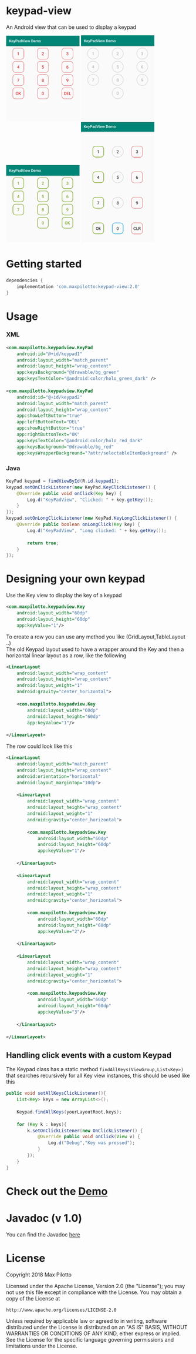 # keypad-view
An Android view that can be used to display a keypad

<img src="https://github.com/maxpilotto/keypad-view/blob/master/.github/s1.png" width="200">
<img src="https://github.com/maxpilotto/keypad-view/blob/master/.github/s2.png" width="200">
<img src="https://github.com/maxpilotto/keypad-view/blob/master/.github/s3.png" width="200">
<img src="https://github.com/maxpilotto/keypad-view/blob/master/.github/s4.png" width="200">

# Getting started
```gradle 
dependencies {
	implementation 'com.maxpilotto:keypad-view:2.0'
}
```

# Usage
### XML
```Xml
<com.maxpilotto.keypadview.KeyPad
    android:id="@+id/keypad1"
    android:layout_width="match_parent"
    android:layout_height="wrap_content"
    app:keysBackground="@drawable/bg_green"
    app:keysTextColor="@android:color/holo_green_dark" />

<com.maxpilotto.keypadview.KeyPad
    android:id="@+id/keypad2"
    android:layout_width="match_parent"
    android:layout_height="wrap_content"
    app:showLeftButton="true"
    app:leftButtonText="DEL"
    app:showRightButton="true"
    app:rightButtonText="OK"
    app:keysTextColor="@android:color/holo_red_dark"
    app:keysBackground="@drawable/bg_red"
    app:keysWrapperBackground="?attr/selectableItemBackground" />
```

### Java
```Java
KeyPad keypad = findViewById(R.id.keypad1);
keypad.setOnClickListener(new KeyPad.KeyClickListener() {
    @Override public void onClick(Key key) {
        Log.d("KeyPadView", "Clicked: " + key.getKey());
    }
});
keypad.setOnLongClickListener(new KeyPad.KeyLongClickListener() {
    @Override public boolean onLongClick(Key key) {
        Log.d("KeyPadView", "Long clicked: " + key.getKey());

        return true;
    }
});
```

# Designing your own keypad
Use the Key view to display the key of a keypad
```xml
<com.maxpilotto.keypadview.Key
    android:layout_width="60dp"
    android:layout_height="60dp"
    app:keyValue="1"/>
```
To create a row you can use any method you like (GridLayout,TableLayout ..)  
The old Keypad layout used to have a wrapper around the Key and then a horizontal linear layout as a row, like the following
```xml
<LinearLayout
    android:layout_width="wrap_content"
    android:layout_height="wrap_content"
    android:layout_weight="1"
    android:gravity="center_horizontal">

    <com.maxpilotto.keypadview.Key
        android:layout_width="60dp"
        android:layout_height="60dp"
        app:keyValue="1"/>

</LinearLayout>
```
The row could look like this
```xml
<LinearLayout
    android:layout_width="match_parent"
    android:layout_height="wrap_content"
    android:orientation="horizontal"
    android:layout_marginTop="10dp">

    <LinearLayout
        android:layout_width="wrap_content"
        android:layout_height="wrap_content"
        android:layout_weight="1"
        android:gravity="center_horizontal">

        <com.maxpilotto.keypadview.Key
            android:layout_width="60dp"
            android:layout_height="60dp"
            app:keyValue="1"/>

    </LinearLayout>

    <LinearLayout
        android:layout_width="wrap_content"
        android:layout_height="wrap_content"
        android:layout_weight="1"
        android:gravity="center_horizontal">

        <com.maxpilotto.keypadview.Key
            android:layout_width="60dp"
            android:layout_height="60dp"
            app:keyValue="2"/>

    </LinearLayout>

    <LinearLayout
        android:layout_width="wrap_content"
        android:layout_height="wrap_content"
        android:layout_weight="1"
        android:gravity="center_horizontal">

        <com.maxpilotto.keypadview.Key
            android:layout_width="60dp"
            android:layout_height="60dp"
            app:keyValue="3"/>

    </LinearLayout>

</LinearLayout>
```

## Handling click events with a custom Keypad
The Keypad class has a static method `findAllKeys(ViewGroup,List<Key>)` that searches recursively for all Key view instances, this should be used like this
```java
public void setAllKeysClickListener(){
    List<Key> keys = new ArrayList<>();

    Keypad.findAllKeys(yourLayoutRoot,keys);

    for (Key k : keys){
        k.setOnClickListener(new OnClickListener() {
            @Override public void onClick(View v) {
                Log.d("Debug","Key was pressed");
            }
        });
    }
}
```

# Check out the [Demo](https://github.com/maxpilotto/keypad-view/releases)

# Javadoc (v 1.0)
You can find the Javadoc [here](http://maxpilotto.com/docs/keypad-view/index.html)

# License
Copyright 2018 Max Pilotto

Licensed under the Apache License, Version 2.0 (the "License");
you may not use this file except in compliance with the License.
You may obtain a copy of the License at

    http://www.apache.org/licenses/LICENSE-2.0

Unless required by applicable law or agreed to in writing, software
distributed under the License is distributed on an "AS IS" BASIS,
WITHOUT WARRANTIES OR CONDITIONS OF ANY KIND, either express or implied.
See the License for the specific language governing permissions and
limitations under the License.
